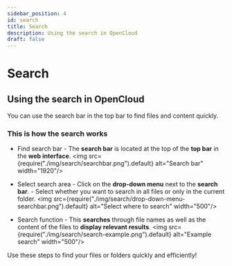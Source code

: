 ```yaml
---
sidebar_position: 4
id: search
title: Search
description: Using the search in OpenCloud
draft: false
---
```


# Search

## Using the search in OpenCloud

You can use the search bar in the top bar to find files and content quickly.

### This is how the search works

- Find search bar - The **search bar** is located at the top of the **top bar** in the **web interface**.
  <img src={require("./img/search/searchbar.png").default} alt="Search bar" width="1920"/>

- Select search area - Click on the **drop-down menu** next to the **search bar**. - Select whether you want to search in all files or only in the current folder.
  <img src={require("./img/search/drop-down-menu-searchbar.png").default} alt="Select where to search" width="500"/>
- Search function - This **searches** through file names as well as the content of the files to **display relevant results**.
  <img src={require("./img/search/search-example.png").default} alt="Example search" width="500"/>

Use these steps to find your files or folders quickly and efficiently!